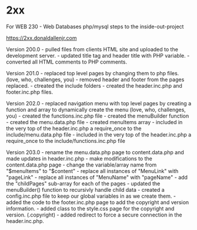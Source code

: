 # 2xx
For WEB 230 - Web Databases
php/mysql steps to the inside-out-project

https://2xx.donaldallenjr.com

Version 200.0
	- pulled files from clients HTML site and uploaded to the development server.
	- updated title tag and header title with PHP variable.
	- converted all HTML comments to PHP comments.

Version 201.0
	- replaced top level pages by changing them to php files. (love, who, challenges, you)
	- removed header and footer from the pages replaced.
	- ctreated the include folders
	- created the header.inc.php and footer.inc.php files.

Version 202.0
	- replaced navigation menu with top level pages by creating a function and array to dynamically create the menu (love, who, challenges, you)
	- created the functions.inc.php file
		- created the menuBuilder function
	- created the menu.data.php file
		- created menuItems array
	- included in the very top of the header.inc.php a require_once to the include/menu.data.php file
	- included in the very top of the header.inc.php a require_once to the include/functions.inc.php file

Version 203.0
	- rename the menu.data.php page to content.data.php and made updates in header.inc.php
		- make modifications to the content.data.php page
			- change the variable/array name from "$menuItems" to "$content"
			- replace all instances of "MenuLink" with "pageLink"
			- replace all instances of "MenuName" with "pageName"
			- add the "childPages" sub-array for each of the pages
		- updated the menuBuilder() function to recursivly handle child data
		- created a config.inc.php file to keep our global variables in as we create them.
		- added the code to the footer.inc.php page to add the copyright and version information.
		- added class to the style.css page for the copyright and version. (.copyright)
		- added redirect to force a secure connection in the header.inc.php.
